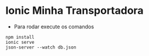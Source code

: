 # Ionic Minha Transportadora

* Para rodar execute os comandos

```
npm install
ionic serve
json-server --watch db.json
```
